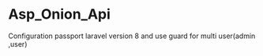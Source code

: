# Asp_Onion_Api
Configuration passport laravel version 8 and use guard for multi user(admin ,user) 
